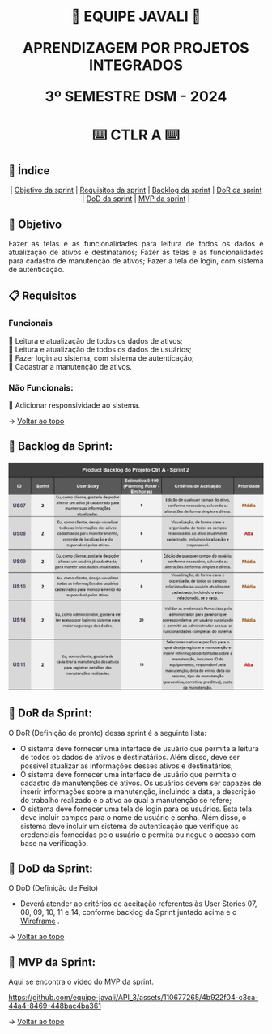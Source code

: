 <span id="topo">
<h1 align='center'>
🐗 EQUIPE JAVALI 🐗

APRENDIZAGEM POR PROJETOS INTEGRADOS

3º SEMESTRE DSM - 2024
</h1>

<h1 align='center'> ⌨️ CTLR A ⌨️ </h1>

## :mag_right: Índice
<p align='center'>
    |
    <a href="#objetivo">Objetivo da sprint</a> | 
    <a href="#requisitos">Requisitos da sprint</a> | 
    <a href="#backlog">Backlog da sprint</a> |
    <a href="#dor">DoR da sprint</a> |
    <a href="#dod">DoD da sprint</a> |
    <a href="#mvp">MVP da sprint</a> |
</p>

<span id='objetivo'>

## :dart: Objetivo
<p align='justify'>
    Fazer as telas e as funcionalidades para leitura de todos os dados e atualização de ativos e destinatários;  
    Fazer as telas e as funcionalidades para cadastro de manutenção de ativos;  
    Fazer a tela de login, com sistema de autenticação.
    
</p>
<span id='requisitos'>

## :clipboard: Requisitos
### Funcionais
:pushpin: Leitura e atualização de todos os dados de ativos;  
:pushpin: Leitura e atualização de todos os dados de usuários;  
:pushpin: Fazer login ao sistema, com sistema de autenticação;  
:pushpin: Cadastrar a manutenção de ativos.


### Não Funcionais:
:pushpin: Adicionar responsividade ao sistema.

→ [Voltar ao topo](#topo)

<span id='backlog'>

<h2>📑 Backlog da Sprint: </h2>

<img src="doc/assets/Product Backlog - Sprint 2.png" width="750px">

<span id='dor'>

<h2>📑 DoR da Sprint: </h2>

O DoR (Definição de pronto) dessa sprint é a seguinte lista:  
- O sistema deve fornecer uma interface de usuário que permita a leitura de todos os dados de ativos e destinatários. Além disso, deve ser possível atualizar as informações desses ativos e destinatários;  
- O sistema deve fornecer uma interface de usuário que permita o cadastro de manutenções de ativos. Os usuários devem ser capazes de inserir informações sobre a manutenção, incluindo a data, a descrição do trabalho realizado e o ativo ao qual a manutenção se refere;  
- O sistema deve fornecer uma tela de login para os usuários. Esta tela deve incluir campos para o nome de usuário e senha. Além disso, o sistema deve incluir um sistema de autenticação que verifique as credenciais fornecidas pelo usuário e permita ou negue o acesso com base na verificação.



<span id='dod'>

<h2>📑 DoD da Sprint: </h2>

O DoD (Definição de Feito)  
- Deverá atender ao critérios de aceitação referentes às User Stories 07, 08, 09, 10, 11 e 14, conforme backlog da Sprint juntado acima e o [Wireframe](./doc/wireframe.pdf)  .

→ [Voltar ao topo](#topo)

<span id='mvp'>

<h2>📑 MVP da Sprint: </h2>

Aqui se encontra o video do MVP da sprint.


https://github.com/equipe-javali/API_3/assets/110677265/4b922f04-c3ca-44a4-8469-448bac4ba361


→ [Voltar ao topo](#topo)
